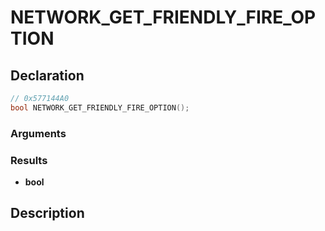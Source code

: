 # NETWORK_GET_FRIENDLY_FIRE_OPTION

## Declaration
```cpp
// 0x577144A0
bool NETWORK_GET_FRIENDLY_FIRE_OPTION();
```

### Arguments

### Results
- **bool**

## Description
